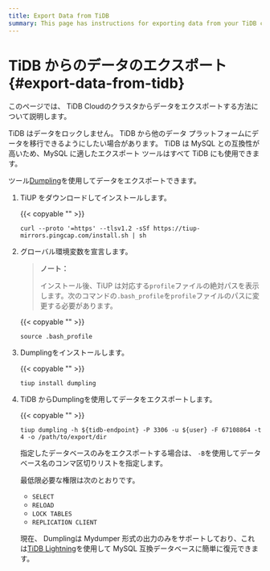 ```yaml
---
title: Export Data from TiDB
summary: This page has instructions for exporting data from your TiDB cluster in TiDB Cloud.
---
```


# TiDB からのデータのエクスポート {#export-data-from-tidb}

このページでは、 TiDB Cloudのクラスタからデータをエクスポートする方法について説明します。

TiDB はデータをロックしません。 TiDB から他のデータ プラットフォームにデータを移行できるようにしたい場合があります。 TiDB は MySQL との互換性が高いため、MySQL に適したエクスポート ツールはすべて TiDB にも使用できます。

ツール[Dumpling](https://github.com/pingcap/dumpling)を使用してデータをエクスポートできます。

1.  TiUP をダウンロードしてインストールします。

    {{< copyable "" >}}

    ```shell
    curl --proto '=https' --tlsv1.2 -sSf https://tiup-mirrors.pingcap.com/install.sh | sh
    ```

2.  グローバル環境変数を宣言します。

    > **ノート：**
    >
    > インストール後、TiUP は対応する`profile`ファイルの絶対パスを表示します。次のコマンドの`.bash_profile`を`profile`ファイルのパスに変更する必要があります。

    {{< copyable "" >}}

    ```shell
    source .bash_profile
    ```

3.  Dumplingをインストールします。

    {{< copyable "" >}}

    ```shell
    tiup install dumpling
    ```

4.  TiDB からDumplingを使用してデータをエクスポートします。

    {{< copyable "" >}}

    ```shell
    tiup dumpling -h ${tidb-endpoint} -P 3306 -u ${user} -F 67108864 -t 4 -o /path/to/export/dir
    ```

    指定したデータベースのみをエクスポートする場合は、 `-B`を使用してデータベース名のコンマ区切りリストを指定します。

    最低限必要な権限は次のとおりです。

    -   `SELECT`
    -   `RELOAD`
    -   `LOCK TABLES`
    -   `REPLICATION CLIENT`

    現在、 Dumplingは Mydumper 形式の出力のみをサポートしており、これは[TiDB Lightning](https://github.com/pingcap/tidb-lightning)を使用して MySQL 互換データベースに簡単に復元できます。
